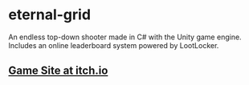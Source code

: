 # eternal-grid
An endless top-down shooter made in C# with the Unity game engine. Includes an online leaderboard system powered by LootLocker.
## [Game Site at itch.io](http://desolaterobot.itch.io/eternal-grid)
